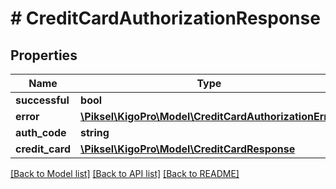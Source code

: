 # # CreditCardAuthorizationResponse

## Properties

Name | Type | Description | Notes
------------ | ------------- | ------------- | -------------
**successful** | **bool** |  | [optional] 
**error** | [**\Piksel\KigoPro\Model\CreditCardAuthorizationError**](CreditCardAuthorizationError.md) |  | [optional] 
**auth_code** | **string** |  | [optional] 
**credit_card** | [**\Piksel\KigoPro\Model\CreditCardResponse**](CreditCardResponse.md) |  | [optional] 

[[Back to Model list]](../../README.md#documentation-for-models) [[Back to API list]](../../README.md#documentation-for-api-endpoints) [[Back to README]](../../README.md)


